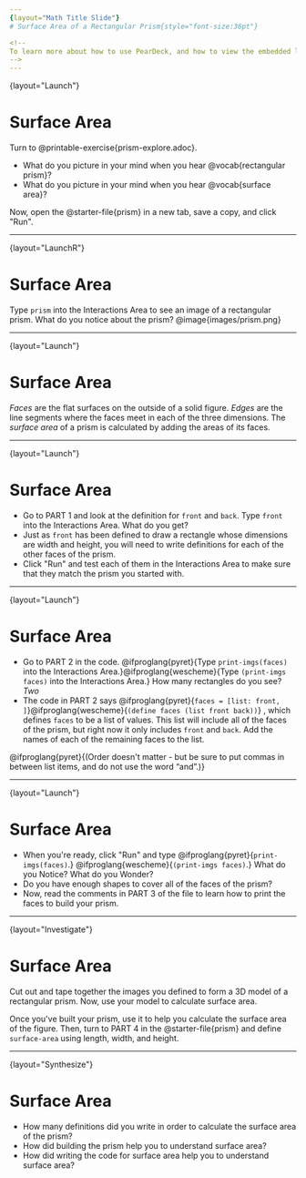 ```yaml
---
{layout="Math Title Slide"}
# Surface Area of a Rectangular Prism{style="font-size:36pt"}

<!--
To learn more about how to use PearDeck, and how to view the embedded links on these slides without going into present mode visit https://help.peardeck.com/en
-->
---
```

{layout="Launch"}
# Surface Area


Turn to @printable-exercise{prism-explore.adoc}. 
- What do you picture in your mind when you hear @vocab{rectangular prism}?
- What do you picture in your mind when you hear @vocab{surface area}?

Now, open the @starter-file{prism} in a new tab, save a copy, and click "Run".


---
{layout="LaunchR"}
# Surface Area

Type `prism` into the Interactions Area to see an image of a rectangular prism. What do you notice about the prism? 
@image{images/prism.png}

---
{layout="Launch"}
# Surface Area

*Faces* are the flat surfaces on the outside of a solid figure. *Edges* are the line segments where the faces meet in each of the three dimensions. The *surface area* of a prism is calculated by adding the areas of its faces. 

---
{layout="Launch"}
# Surface Area

- Go to PART 1 and look at the definition for `front` and `back`. Type `front` into the Interactions Area. What do you get?
- Just as `front` has been defined to draw a rectangle whose dimensions are width and height, you will need to write definitions for each of the other faces of the prism.
- Click "Run" and test each of them in the Interactions Area to make sure that they match the prism you started with.

---
{layout="Launch"}
# Surface Area

- Go to PART 2 in the code. @ifproglang{pyret}{Type `print-imgs(faces)` into the Interactions Area.}@ifproglang{wescheme}{Type `(print-imgs faces)` into the Interactions Area.}  How many rectangles do you see? _Two_
- The code in PART 2 says @ifproglang{pyret}{`faces = [list: front, ]`}@ifproglang{wescheme}{`(define faces (list front back))`} , which defines `faces` to be a list of values. This list will include all of the faces of the prism, but right now it only includes `front` and `back`. Add the names of each of the remaining faces to the list. 

@ifproglang{pyret}{(Order doesn't matter - but be sure to put commas in between list items, and do not use the word “and”.)}


---
{layout="Launch"}
# Surface Area

- When you're ready, click "Run" and type
@ifproglang{pyret}{`print-imgs(faces)`.}
@ifproglang{wescheme}{`(print-imgs faces)`.} What do you Notice? What do you Wonder?
- Do you have enough shapes to cover all of the faces of the prism?
- Now, read the comments in PART 3 of the file to learn how to print the faces to build your prism.


---
{layout="Investigate"}
# Surface Area

Cut out and tape together the images you defined to form a 3D model of a rectangular prism. Now, use your model to calculate surface area.

Once you've built your prism, use it to help you calculate the surface area of the figure. Then, turn to PART 4 in the @starter-file{prism} and define `surface-area` using length, width, and height.

<!--
Labeling the shapes with face names and/or area before taping them together may be helpful for some students. Printing two copies of the file (one to cut and one to write on) might also be useful!
-->

---
{layout="Synthesize"}
# Surface Area

- How many definitions did you write in order to calculate the surface area of the prism?
- How did building the prism help you to understand surface area?
- How did writing the code for surface area help you to understand surface area?
